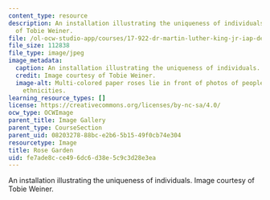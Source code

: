 ```yaml
---
content_type: resource
description: An installation illustrating the uniqueness of individuals. Image courtesy
  of Tobie Weiner.
file: /ol-ocw-studio-app/courses/17-922-dr-martin-luther-king-jr-iap-design-seminar-january-iap-2013/fe7ade8cce496dc6d38e5c9c3d28e3ea_The-Rose-Gardennew.jpg
file_size: 112838
file_type: image/jpeg
image_metadata:
  caption: An installation illustrating the uniqueness of individuals.
  credit: Image courtesy of Tobie Weiner.
  image-alt: Multi-colored paper roses lie in front of photos of people of different
    ethnicities.
learning_resource_types: []
license: https://creativecommons.org/licenses/by-nc-sa/4.0/
ocw_type: OCWImage
parent_title: Image Gallery
parent_type: CourseSection
parent_uid: 08203278-88bc-e2b6-5b15-49f0cb74e304
resourcetype: Image
title: Rose Garden
uid: fe7ade8c-ce49-6dc6-d38e-5c9c3d28e3ea
---
```

An installation illustrating the uniqueness of individuals. Image courtesy of Tobie Weiner.